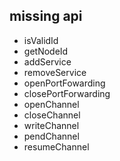 ## missing api
* isValidId
* getNodeId
* addService
* removeService
* openPortFowarding
* closePortForwarding
* openChannel
* closeChannel
* writeChannel
* pendChannel
* resumeChannel
